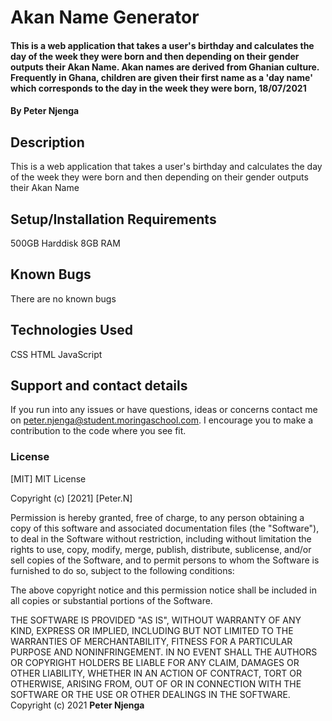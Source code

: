 # Akan Name Generator
#### This is a web application that takes a user's birthday and calculates the day of the week they were born and then depending on their gender outputs their Akan Name. Akan names are derived from Ghanian culture. Frequently in Ghana, children are given their first name as a 'day name' which corresponds to the day in the week they were born, 18/07/2021
#### By Peter Njenga
## Description
This is a web application that takes a user's birthday and calculates the day of the week they were born and then depending on their gender outputs their Akan Name

## Setup/Installation Requirements
500GB Harddisk
8GB RAM
## Known Bugs
There are no known bugs
## Technologies Used
CSS
HTML
JavaScript
## Support and contact details
If you run into any issues or have questions, ideas or concerns contact me on peter.njenga@student.moringaschool.com.  I encourage you to make a contribution to the code where you see fit.
### License
[MIT] 
MIT License

Copyright (c) [2021] [Peter.N]

Permission is hereby granted, free of charge, to any person obtaining a copy
of this software and associated documentation files (the "Software"), to deal
in the Software without restriction, including without limitation the rights
to use, copy, modify, merge, publish, distribute, sublicense, and/or sell
copies of the Software, and to permit persons to whom the Software is
furnished to do so, subject to the following conditions:

The above copyright notice and this permission notice shall be included in all
copies or substantial portions of the Software.

THE SOFTWARE IS PROVIDED "AS IS", WITHOUT WARRANTY OF ANY KIND, EXPRESS OR
IMPLIED, INCLUDING BUT NOT LIMITED TO THE WARRANTIES OF MERCHANTABILITY,
FITNESS FOR A PARTICULAR PURPOSE AND NONINFRINGEMENT. IN NO EVENT SHALL THE
AUTHORS OR COPYRIGHT HOLDERS BE LIABLE FOR ANY CLAIM, DAMAGES OR OTHER
LIABILITY, WHETHER IN AN ACTION OF CONTRACT, TORT OR OTHERWISE, ARISING FROM,
OUT OF OR IN CONNECTION WITH THE SOFTWARE OR THE USE OR OTHER DEALINGS IN THE
SOFTWARE.
Copyright (c) 2021 **Peter Njenga**